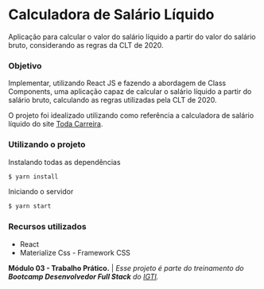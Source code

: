 # Calculadora de Salário Líquido

Aplicação para calcular o valor do salário líquido a partir do valor do salário bruto, considerando as regras da CLT de 2020.

### Objetivo
 
Implementar, utilizando React JS e fazendo a abordagem de Class Components, uma aplicação capaz de calcular o salário líquido a partir do salário bruto, calculando as regras utilizadas pela CLT de 2020.

O projeto foi idealizado utilizando como referência a calculadora de salário líquido do site [Toda Carreira](https://www.todacarreira.com/calculo-salario-liquido/).

### Utilizando o projeto

Instalando todas as dependências
```sh
$ yarn install
```

Iniciando o servidor
```sh
$ yarn start
```

### Recursos utilizados

- React
- Materialize Css - Framework CSS

**Módulo 03 - Trabalho Prático.** | _Esse projeto é parte do treinamento do **Bootcamp Desenvolvedor Full Stack** do [IGTI](https://www.igti.com.br/)._
